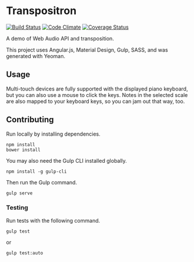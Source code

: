 # Transpositron
[![Build Status](https://travis-ci.org/benmurden/Transpositron.svg?branch=master)](https://travis-ci.org/benmurden/Transpositron)
[![Code Climate](https://codeclimate.com/github/benmurden/Transpositron/badges/gpa.svg)](https://codeclimate.com/github/benmurden/Transpositron)
[![Coverage Status](https://coveralls.io/repos/github/benmurden/Transpositron/badge.svg?branch=master)](https://coveralls.io/github/benmurden/Transpositron?branch=master)

A demo of Web Audio API and transposition.

This project uses Angular.js, Material Design, Gulp, SASS, and was generated with Yeoman.

## Usage
Multi-touch devices are fully supported with the displayed piano keyboard, but you can also use a mouse to click the keys. Notes in the selected scale are also mapped to your keyboard keys, so you can jam out that way, too.

## Contributing
Run locally by installing dependencies.
```
npm install
bower install
```

You may also need the Gulp CLI installed globally.

`npm install -g gulp-cli`

Then run the Gulp command.

`gulp serve`

### Testing

Run tests with the following command.

`gulp test`

or

`gulp test:auto`
